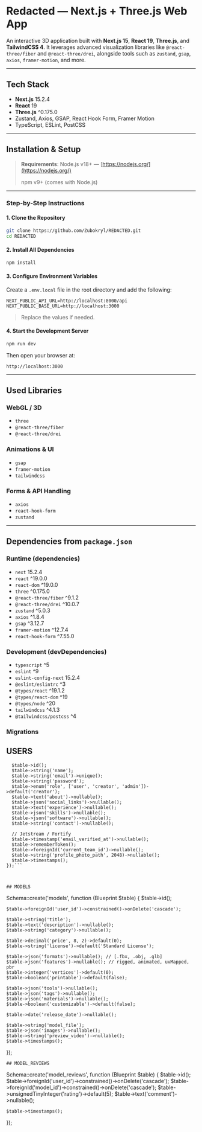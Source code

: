 #  Redacted — Next.js + Three.js Web App

An interactive 3D application built with **Next.js 15**, **React 19**, **Three.js**, and **TailwindCSS 4**. It leverages advanced visualization libraries like `@react-three/fiber` and `@react-three/drei`, alongside tools such as `zustand`, `gsap`, `axios`, `framer-motion`, and more.

---

##  Tech Stack

* **Next.js** 15.2.4
* **React** 19
* **Three.js** ^0.175.0
* Zustand, Axios, GSAP, React Hook Form, Framer Motion
* TypeScript, ESLint, PostCSS

---

##  Installation & Setup

> **Requirements**: Node.js v18+ — [https://nodejs.org/](https://nodejs.org/)
>
> npm v9+ (comes with Node.js)

---

###  Step-by-Step Instructions

#### 1. Clone the Repository

```bash
git clone https://github.com/Zubokryl/REDACTED.git
cd REDACTED
```

#### 2. Install All Dependencies

```bash
npm install
```

#### 3. Configure Environment Variables

Create a `.env.local` file in the root directory and add the following:

```env
NEXT_PUBLIC_API_URL=http://localhost:8000/api
NEXT_PUBLIC_BASE_URL=http://localhost:3000
```

> Replace the values if needed.

#### 4. Start the Development Server

```bash
npm run dev
```

Then open your browser at:

```
http://localhost:3000
```

---

##  Used Libraries

###  WebGL / 3D

* `three`
* `@react-three/fiber`
* `@react-three/drei`

###  Animations & UI

* `gsap`
* `framer-motion`
* `tailwindcss`

###  Forms & API Handling

* `axios`
* `react-hook-form`
* `zustand`

---

##  Dependencies from `package.json`

### Runtime (dependencies)

* `next` 15.2.4
* `react` ^19.0.0
* `react-dom` ^19.0.0
* `three` ^0.175.0
* `@react-three/fiber` ^9.1.2
* `@react-three/drei` ^10.0.7
* `zustand` ^5.0.3
* `axios` ^1.8.4
* `gsap` ^3.12.7
* `framer-motion` ^12.7.4
* `react-hook-form` ^7.55.0

### Development (devDependencies)

* `typescript` ^5
* `eslint` ^9
* `eslint-config-next` 15.2.4
* `@eslint/eslintrc` ^3
* `@types/react` ^19.1.2
* `@types/react-dom` ^19
* `@types/node` ^20
* `tailwindcss` ^4.1.3
* `@tailwindcss/postcss` ^4


### Migrations

## USERS


  ```Schema::create('users', function (Blueprint $table) {
    $table->id();
    $table->string('name');
    $table->string('email')->unique();
    $table->string('password');
    $table->enum('role', ['user', 'creator', 'admin'])->default('creator');
    $table->text('about')->nullable();
    $table->json('social_links')->nullable();
    $table->text('experience')->nullable();
    $table->json('skills')->nullable();
    $table->json('software')->nullable();
    $table->string('contact')->nullable();

    // Jetstream / Fortify 
    $table->timestamp('email_verified_at')->nullable();
    $table->rememberToken();
    $table->foreignId('current_team_id')->nullable();
    $table->string('profile_photo_path', 2048)->nullable();
    $table->timestamps();
});```



## MODELS

```
Schema::create('models', function (Blueprint $table) {
    $table->id();

    $table->foreignId('user_id')->constrained()->onDelete('cascade');

    $table->string('title');
    $table->text('description')->nullable();
    $table->string('category')->nullable();

    $table->decimal('price', 8, 2)->default(0);
    $table->string('license')->default('Standard License');

    $table->json('formats')->nullable(); // [.fbx, .obj, .glb]
    $table->json('features')->nullable(); // rigged, animated, uvMapped, pbr
    $table->integer('vertices')->default(0);
    $table->boolean('printable')->default(false);

    $table->json('tools')->nullable();
    $table->json('tags')->nullable();
    $table->json('materials')->nullable();
    $table->boolean('customizable')->default(false);

    $table->date('release_date')->nullable();

    $table->string('model_file'); 
    $table->json('images')->nullable();
    $table->string('preview_video')->nullable(); 
    $table->timestamps();
});

```
## MODEL_REVIEWS

```
Schema::create('model_reviews', function (Blueprint $table) {
    $table->id();
    $table->foreignId('user_id')->constrained()->onDelete('cascade');
    $table->foreignId('model_id')->constrained()->onDelete('cascade');
    $table->unsignedTinyInteger('rating')->default(5);
    $table->text('comment')->nullable();

    $table->timestamps();
});

```

